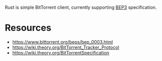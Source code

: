 Rust is simple BitTorrent client, currently supporting [BEP3](https://www.bittorrent.org/beps/bep_0003.html#bencoding) specification.

# Resources
- https://www.bittorrent.org/beps/bep_0003.html
- https://wiki.theory.org/BitTorrent_Tracker_Protocol
- https://wiki.theory.org/BitTorrentSpecification